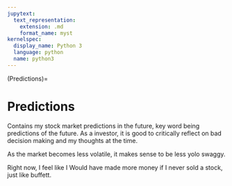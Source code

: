 ```yaml
---
jupytext:
  text_representation:
    extension: .md
    format_name: myst
kernelspec:
  display_name: Python 3
  language: python
  name: python3
---
```


(Predictions)=
# Predictions

Contains my stock market predictions in the future, key word being predictions of the future. As a investor, it is good to critically reflect on bad decision making and my thoughts at the time. 

As the market becomes less volatile, it makes sense to be less yolo swaggy.

Right now, I feel like I Would have made more money if I never sold a stock, just like buffett.